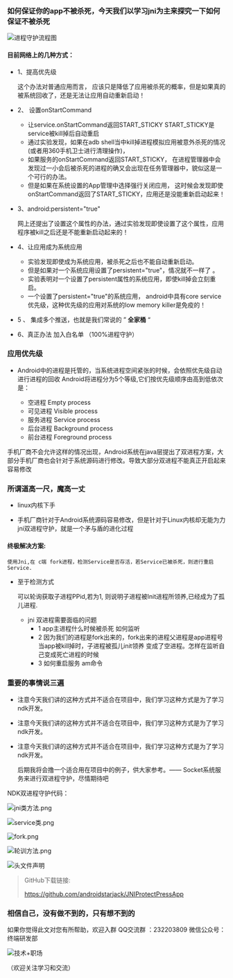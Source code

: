 ### 如何保证你的app不被杀死，今天我们以学习jni为主来探究一下如何保证不被杀死


 
 ![进程守护流程图](http://upload-images.jianshu.io/upload_images/4614633-23d6e7dcd524e26c.png?imageMogr2/auto-orient/strip%7CimageView2/2/w/1240)


#### 目前网络上的几种方式：

 - 1、提高优先级
 
    这个办法对普通应用而言，
应该只是降低了应用被杀死的概率，但是如果真的被系统回收了，还是无法让应用自动重新启动！
- 2、 设置onStartCommand

    - 让service.onStartCommand返回START_STICKY
	START_STICKY是service被kill掉后自动重启
	- 通过实验发现，如果在adb shell当中kill掉进程模拟应用被意外杀死的情况(或者用360手机卫士进行清理操作)，
	- 如果服务的onStartCommand返回START_STICKY，
	在进程管理器中会发现过一小会后被杀死的进程的确又会出现在任务管理器中，貌似这是一个可行的办法。
	- 但是如果在系统设置的App管理中选择强行关闭应用，
	这时候会发现即使onStartCommand返回了START_STICKY，应用还是没能重新启动起来！
	
	
- 3、android:persistent="true"
    
    网上还提出了设置这个属性的办法，通过实验发现即使设置了这个属性，应用程序被kill之后还是不能重新启动起来的！


	
- 4、让应用成为系统应用

	- 实验发现即使成为系统应用，被杀死之后也不能自动重新启动。
	- 但是如果对一个系统应用设置了persistent="true"，情况就不一样了
	。
    - 实验表明对一个设置了persistent属性的系统应用，即使kill掉会立刻重启。
	- 一个设置了persistent="true"的系统应用，
	android中具有core service优先级，这种优先级的应用对系统的low memory killer是免疫的！

- 5 、	集成多个推送，也就是我们常说的 ” ****全家桶**** “

- 6、真正办法 加入白名单  （100%进程守护）
###  应用优先级
- Android中的进程是托管的，当系统进程空间紧张的时候，会依照优先级自动进行进程的回收 Android将进程分为5个等级,它们按优先级顺序由高到低依次是：
    
    - 空进程 Empty process
    -  可见进程 Visible process
    -  服务进程 Service process
    -  后台进程 Background process
    -  前台进程 Foreground process
  


手机厂商不会允许这样的情况出现，Android系统在java层提出了双进程方案，大部分手机厂商也会针对于系统源码进行修改。导致大部分双进程不能真正开启起来容易修改
	
### 所谓道高一尺，魔高一丈
	
- linux内核下手
	 
		
- 手机厂商针对于Android系统源码容易修改，但是针对于Linux内核却无能为力
	jni双进程守护，就是一个矛与盾的进化过程
	
#### 终极解决方案:
	使用Jni,在 c端 fork进程，检测Service是否存活，若Service已被杀死，则进行重启Service. 
- 至于检测方式  
	
    可以轮询获取子进程PPid,若为1, 则说明子进程被Init进程所领养,已经成为了孤儿进程. 
	
   - jni 双进程需要面临的问题
     -  1  app主进程什么时候被杀死  如何监听
     - 2  因为我们的进程是fork出来的，fork出来的进程父进程是app进程号
    当app被kill掉时，子进程被孤儿init领养 变成了空进程。怎样在监听自己变成死亡进程的时候
     - 3  如何重启服务 am命令
  
### 重要的事情说三遍
-  注意今天我们讲的这种方式并不适合在项目中，我们学习这种方式是为了学习ndk开发。
-  注意今天我们讲的这种方式并不适合在项目中，我们学习这种方式是为了学习ndk开发。
-  注意今天我们讲的这种方式并不适合在项目中，我们学习这种方式是为了学习ndk开发。

    后期我将会撸一个适合用在项目中的例子，供大家参考。—— Socket系统服务来进行双进程守护，尽情期待吧


NDK双进程守护代码：


![jni类方法.png](http://upload-images.jianshu.io/upload_images/4614633-52db8edcd4c3d783.png?imageMogr2/auto-orient/strip%7CimageView2/2/w/1240)

![service类.png](http://upload-images.jianshu.io/upload_images/4614633-0968259625ac7b53.png?imageMogr2/auto-orient/strip%7CimageView2/2/w/1240)

![fork.png](http://upload-images.jianshu.io/upload_images/4614633-7526f9d8116b18c6.png?imageMogr2/auto-orient/strip%7CimageView2/2/w/1240)

![轮训方法.png](http://upload-images.jianshu.io/upload_images/4614633-b92dbb8ff482621f.png?imageMogr2/auto-orient/strip%7CimageView2/2/w/1240)


![头文件声明](http://upload-images.jianshu.io/upload_images/4614633-2bb63160a272a371.png?imageMogr2/auto-orient/strip%7CimageView2/2/w/1240)

>GitHub下载链接:
>
>https://github.com/androidstarjack/JNIProtectPressApp
>


### 相信自己，没有做不到的，只有想不到的
 如果你觉得此文对您有所帮助，欢迎入群 QQ交流群 ：232203809 
微信公众号：终端研发部 

 
![技术+职场](http://upload-images.jianshu.io/upload_images/4614633-977d06f49c7ba7be.jpg?imageMogr2/auto-orient/strip%7CimageView2/2/w/1240)

（欢迎关注学习和交流） 
 